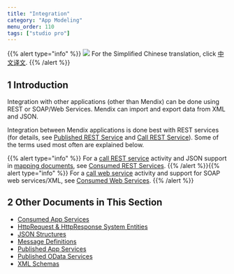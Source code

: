 ```yaml
---
title: "Integration"
category: "App Modeling"
menu_order: 110
tags: ["studio pro"]
---
```


{{% alert type="info" %}}
<img src="attachments/chinese-translation/china.png" style="display: inline-block; margin: 0" /> For the Simplified Chinese translation, click [中文译文](https://cdn.mendix.tencent-cloud.com/documentation/refguide8/integration.pdf).
{{% /alert %}}

## 1 Introduction

Integration with other applications (other than Mendix) can be done using REST or SOAP/Web Services. Mendix can import and export data from XML and JSON.

Integration between Mendix applications is done best with REST services (for details, see [Published REST Service](published-rest-services) and [Call REST Service](call-rest-action)). Some of the terms used most often are explained below.

{{% alert type="info" %}}
For a [call REST service](call-rest-action) activity and JSON support in [mapping documents](mapping-documents), see [Consumed REST Services](consumed-rest-services).
{{% /alert %}}{{% alert type="info" %}}
For a [call web service](call-web-service-action) activity and support for SOAP web services/XML, see [Consumed Web Services](consumed-web-services).
{{% /alert %}}

## 2 Other Documents in This Section

* [Consumed App Services](consumed-app-services)
* [HttpRequest & HttpResponse System Entities](http-request-and-response-entities)
* [JSON Structures](json-structures)
* [Message Definitions](message-definitions)
* [Published App Services](published-app-services)
* [Published OData Services](published-odata-services)
* [XML Schemas](xml-schemas)
